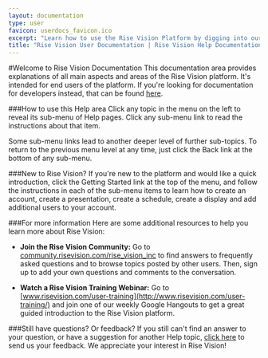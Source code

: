 ```yaml
---
layout: documentation
type: user
favicon: userdocs_favicon.ico
excerpt: "Learn how to use the Rise Vision Platform by digging into our extensive User Documentation"
title: "Rise Vision User Documentation | Rise Vision Help Documentation"
---
```


#Welcome to Rise Vision Documentation
This documentation area provides explanations of all main aspects and areas of the Rise Vision platform. It's intended for end users of the platform. If you're looking for documentation for developers instead, that can be found [here](developer).

###How to use this Help area
Click any topic in the menu on the left to reveal its sub-menu of Help pages. Click any sub-menu link to read the instructions about that item. 

Some sub-menu links lead to another deeper level of further sub-topics. To return to the previous menu level at any time, just click the Back link at the bottom of any sub-menu.

###New to Rise Vision?
If you're new to the platform and would like a quick introduction, click the Getting Started link at the top of the menu, and follow the instructions in each of the sub-menu items to learn how to create an account, create a presentation, create a schedule, create a display and add additional users to your account.

###For more information
Here are some additional resources to help you learn more about Rise Vision:

- **Join the Rise Vision Community:** Go to [community.risevision.com/rise_vision_inc](https://community.risevision.com/rise_vision_inc) to find answers to  frequently asked questions and to browse topics posted by other users. Then, sign up to add your own questions and comments to the conversation.

- **Watch a Rise Vision Training Webinar:** Go to [www.risevision.com/user-training](http://www.risevision.com/user-training/) and join one of our weekly Google Hangouts to get a great guided introduction to the Rise Vision platform.

###Still have questions? Or feedback?
If you still can't find an answer to your question, or have a suggestion for another Help topic, [click here](http://www.risevision.com/about-us/#contact-us) to send us your feedback. We appreciate your interest in Rise Vision!